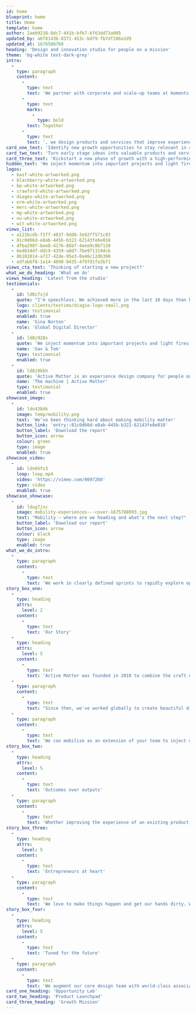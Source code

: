 ```yaml
---
id: home
blueprint: home
title: Home
template: home
author: 2aeb9238-8dc7-441b-bfb7-6f63dd73a005
updated_by: a6f8143b-8371-453c-bd79-fb7df286a1d9
updated_at: 1676586769
heading: 'Design and innovation studio for people on a mission'
theme: 'bg-white text-dark-grey'
intro:
  -
    type: paragraph
    content:
      -
        type: text
        text: 'We partner with corporate and scale-up teams at moments of reinvention and growth. '
      -
        type: text
        marks:
          -
            type: bold
        text: Together
      -
        type: text
        text: ', we design products and services that improve experiences, open new markets, and redefine categories.'
card_one_text: 'Identify new growth opportunities to stay relevant in a rapidly changing market'
card_two_text: 'Turn early stage ideas into valuable products and services that customers love'
card_three_text: 'Kickstart a new phase of growth with a high-performing team on demand'
hidden_text: 'We inject momentum into important projects and light fires in the bellies of the people and teams we work with.'
logos:
  - basf-white-artworked.png
  - blackberry-white-artworked.png
  - bp-white-artworked.png
  - crawford-white-artworked.png
  - diageo-white-artworked.png
  - erm-white-artworked.png
  - merc-white-artworked.png
  - mg-white-artworked.png
  - ou-white-artworked.png
  - wit-white-artworked.png
views_list:
  - a121bcdb-f2ff-4837-9dd6-3e92ff571c93
  - 81c0d66d-e8ab-445b-b322-62143fe6e018
  - dfba298f-bee8-4176-86bf-4eee9c0b7130
  - 6ed034df-ddc9-4359-a8d7-7be971319dcb
  - 8b101014-a717-42de-95e3-8e46c12db390
  - edfab6f8-1a14-4099-8435-4797d1fa3b71
views_cta_text: 'Thinking of starting a new project?'
what_we_do_heading: 'What we do'
views_heading: 'Latest from the studio'
testimonials:
  -
    id: ld8z7sjd
    quote: "I'm speechless. We achieved more in the last 10 days than have in the last 6-months"
    logo: clients/testimo/diagio-logo-small.png
    type: testimonial
    enabled: true
    name: 'Gina Norton'
    role: 'Global Digital Director'
  -
    id: ld8z928s
    quote: 'We inject momentum into important projects and light fires in the bellies of the people and teams we work with.'
    name: 'Gav & Tom'
    type: testimonial
    enabled: true
  -
    id: ld8z9kbh
    quote: 'Active Matter is an experience design company for people on a mission'
    name: 'The machine | Active Matter'
    type: testimonial
    enabled: true
showcase_image:
  -
    id: ldn438dk
    image: temp/mobility.png
    text: 'We’ve been thinking hard about making mobility matter'
    button_link: 'entry::81c0d66d-e8ab-445b-b322-62143fe6e018'
    button_label: 'Download the report'
    button_icon: arrow
    colour: green
    type: image
    enabled: true
showcase_video:
  -
    id: ldn6hfs3
    loop: loop.mp4
    video: 'https://vimeo.com/8697260'
    type: video
    enabled: true
showcase_showcase:
  -
    id: ldug7jnc
    image: mobility-experiences---cover-1675788093.jpg
    text: "Mobility – where are we heading and what's the next step?"
    button_label: 'Download our report'
    button_icon: arrow
    colour: black
    type: image
    enabled: true
what_we_do_intro:
  -
    type: paragraph
    content:
      -
        type: text
        text: 'We work in clearly defined sprints to rapidly explore opportunities, create new concepts and grow existing offerings. Our services have been developed to support leaders in three core areas.'
story_box_one:
  -
    type: heading
    attrs:
      level: 2
    content:
      -
        type: text
        text: 'Our Story'
  -
    type: heading
    attrs:
      level: 5
    content:
      -
        type: text
        text: 'Active Matter was founded in 2018 to combine the craft of a design studio with the commerciality of a consultancy to tackle increasingly complex business challenges.'
  -
    type: paragraph
    content:
      -
        type: text
        text: "Since then, we've worked globally to create beautiful digital experiences, develop world-class products, and incubate new ventures for clients ranging from Fortune 100 corporations to freshly minted startups."
  -
    type: paragraph
    content:
      -
        type: text
        text: 'We can mobilise as an extension of your team to inject momentum into important projects or as an external partner to work free from constraints.'
story_box_two:
  -
    type: heading
    attrs:
      level: 5
    content:
      -
        type: text
        text: 'Outcomes over outputs'
  -
    type: paragraph
    content:
      -
        type: text
        text: 'Whether improving the experience of an existing product or launching a brand new venture, we set commercial targets for our work and measure our design outputs against them.'
story_box_three:
  -
    type: heading
    attrs:
      level: 5
    content:
      -
        type: text
        text: 'Entrepreneurs at heart'
  -
    type: paragraph
    content:
      -
        type: text
        text: 'We love to make things happen and get our hands dirty. We treat our client’s business like our own and are willing to co-invest in projects for a shared upside in the future. We are also professionals who know how to go from ideas to results.'
story_box_four:
  -
    type: heading
    attrs:
      level: 5
    content:
      -
        type: text
        text: 'Tuned for the future'
  -
    type: paragraph
    content:
      -
        type: text
        text: 'We augment our core design team with world-class associates and specialist partners, so our clients always get the A-team so they can go further, faster.'
card_one_heading: 'Opportunity Lab'
card_two_heading: 'Product Launchpad'
card_three_heading: 'Growth Mission'
---
```

